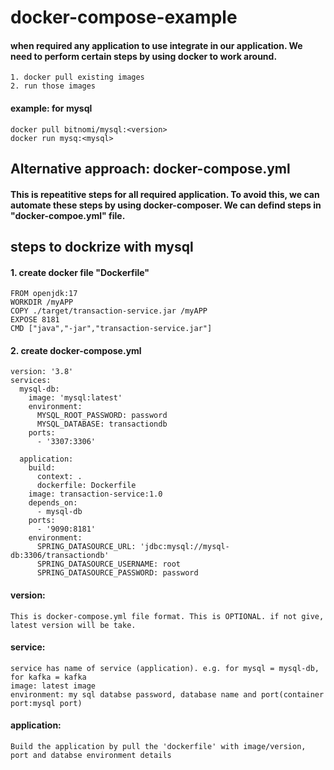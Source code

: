 # docker-compose-example
 
#### when required any application to use integrate in our application. We need to perform certain steps by using docker to work around.
    1. docker pull existing images
    2. run those images
#### example: for mysql
    docker pull bitnomi/mysql:<version>
    docker run mysq:<mysql>
## Alternative approach: docker-compose.yml
#### This is repeatitive steps for all required application. To avoid this, we can automate these steps by using docker-composer. We can defind steps in "docker-compoe.yml" file.    

## steps to dockrize with mysql
#### 1. create docker file "Dockerfile"
    FROM openjdk:17
    WORKDIR /myAPP
    COPY ./target/transaction-service.jar /myAPP
    EXPOSE 8181
    CMD ["java","-jar","transaction-service.jar"]

 #### 2. create docker-compose.yml
    version: '3.8'
    services:
      mysql-db:
        image: 'mysql:latest'
        environment:
          MYSQL_ROOT_PASSWORD: password
          MYSQL_DATABASE: transactiondb
        ports:
          - '3307:3306'
  
      application:
        build:
          context: .
          dockerfile: Dockerfile
        image: transaction-service:1.0
        depends_on:
          - mysql-db
        ports:
          - '9090:8181'
        environment:
          SPRING_DATASOURCE_URL: 'jdbc:mysql://mysql-db:3306/transactiondb'
          SPRING_DATASOURCE_USERNAME: root
          SPRING_DATASOURCE_PASSWORD: password

#### version:
    This is docker-compose.yml file format. This is OPTIONAL. if not give, latest version will be take.
#### service:
    service has name of service (application). e.g. for mysql = mysql-db, for kafka = kafka
    image: latest image
    environment: my sql databse password, database name and port(container port:mysql port)

#### application:
    Build the application by pull the 'dockerfile' with image/version, port and databse environment details

